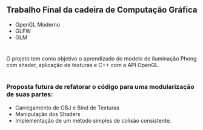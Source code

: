 ## Trabalho Final da cadeira de Computação Gráfica

- OpenGL Moderno
- GLFW
- GLM
#
O projeto tem como objetivo o aprendizado do modelo de iluminação Phong com shader, aplicação de texturas e C++ com a API OpenGL.
#
### Proposta futura de refatorar o código para uma modularização de suas partes:
- Carregamento de OBJ e Bind de Texturas
- Manipulação dos Shaders
- Implementação de um método simples de colisão consistente.

